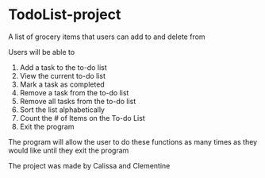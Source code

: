 # TodoList-project
A list of grocery items that users can add to and delete from

Users will be able to 
1. Add a task to the to-do list 
2. View the current to-do list 
3. Mark a task as completed 
4. Remove a task from the to-do list 
5. Remove all tasks from the to-do list
6. Sort the list alphabetically
7. Count the # of Items on the To-do List
8. Exit the program

The program will allow the user to do these functions as many times as they would like until they exit the program

The project was made by Calissa and Clementine
